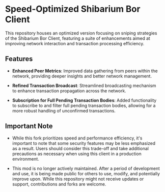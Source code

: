 # Speed-Optimized Shibarium Bor Client

This repository houses an optimized version focusing on sniping strategies of the Shibarium Bor Client, featuring a suite of enhancements aimed at improving network interaction and transaction processing efficiency.

## Features

- **Enhanced Peer Metrics**: Improved data gathering from peers within the network, providing deeper insights and better network management.
  
- **Refined Transaction Broadcast**: Streamlined broadcasting mechanism to enhance transaction propagation across the network.

- **Subscription for Full Pending Transaction Bodies**: Added functionality to subscribe to and filter full pending transaction bodies, allowing for a more robust handling of unconfirmed transactions.

## Important Note

- While this fork prioritizes speed and performance efficiency, it's important to note that some security features may be less emphasized as a result. Users should consider this trade-off and take additional precautions as necessary when using this client in a production environment.

- This mod is no longer actively maintained. After a period of development and use, it is being made public for others to use, modify, and potentially improve upon. While this repository might not receive updates or support, contributions and forks are welcome.
